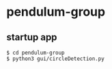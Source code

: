 # pendulum-group

## startup app

```python3
$ cd pendulum-group
$ python3 gui/circleDetection.py
```
